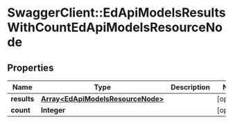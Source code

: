 # SwaggerClient::EdApiModelsResultsWithCountEdApiModelsResourceNode

## Properties
Name | Type | Description | Notes
------------ | ------------- | ------------- | -------------
**results** | [**Array&lt;EdApiModelsResourceNode&gt;**](EdApiModelsResourceNode.md) |  | [optional] 
**count** | **Integer** |  | [optional] 


